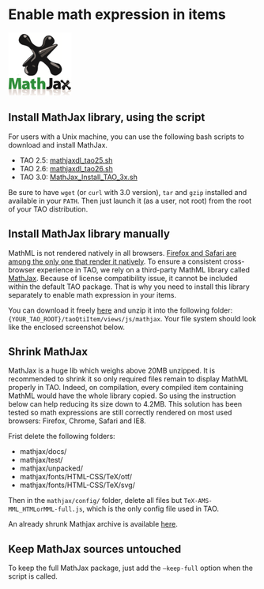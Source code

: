 <!--
parent: Wiki
created_at: '2013-09-20 08:16:25'
updated_at: '2016-11-25 19:49:16'
authors:
    - 'Vijai Pandey'
contributors:
    - 'Somsack Sipasseuth'
    - 'Jérôme Bogaerts'
    - 'Cyril Hazotte'
    - 'Antoine Robin'
tags:
    - Wiki
-->

# Enable math expression in items

![](../resources/badge-square.png)

## Install MathJax library, using the script

For users with a Unix machine, you can use the following bash scripts to download and install MathJax.

- TAO 2.5: [mathjaxdl_tao25.sh](../resources/mathjaxdl_tao25.sh)
- TAO 2.6: [mathjaxdl_tao26.sh](../resources/mathjaxdl_tao26.sh)
- TAO 3.0: [MathJax_Install_TAO_3x.sh](../resources/MathJax_Install_TAO_3x.sh)

Be sure to have `wget` (or `curl` with 3.0 version), `tar` and `gzip` installed and available in your `PATH`. Then just launch it (as a user, not root) from the root of your TAO distribution.

## Install MathJax library manually

MathML is not rendered natively in all browsers. [Firefox and Safari are among the only one that render it natively](http://caniuse.com/#feat=mathml). To ensure a consistent cross-browser experience in TAO, we rely on a third-party MathML library called [MathJax](http://www.mathjax.org/). Because of license compatibility issue, it cannot be included within the default TAO package. That is why you need to install this library separately to enable math expression in your items.<br/>

You can download it freely [here](http://docs.mathjax.org/en/latest/installation.html#obtaining-mathjax-via-an-archive) and unzip it into the following folder: `{YOUR_TAO_ROOT}/taoQtiItem/views/js/mathjax`. Your file system should look like the enclosed screenshot below.

## Shrink MathJax

MathJax is a huge lib which weighs above 20MB unzipped. It is recommended to shrink it so only required files remain to display MathML properly in TAO. Indeed, on compilation, every compiled item containing MathML would have the whole library copied. So using the instruction below can help reducing its size down to 4.2MB. This solution has been tested so math expressions are still correctly rendered on most used browsers: Firefox, Chrome, Safari and IE8.

Frist delete the following folders:

- mathjax/docs/
- mathjax/test/
- mathjax/unpacked/
- mathjax/fonts/HTML-CSS/TeX/otf/
- mathjax/fonts/HTML-CSS/TeX/svg/

Then in the `mathjax/config/` folder, delete all files but `TeX-AMS-MML_HTMLorMML-full.js`, which is the only config file used in TAO.

An already shrunk Mathjax archive is available [here](../resources/mathjax-shrinked.zip).

## Keep MathJax sources untouched

To keep the full MathJax package, just add the `—keep-full` option when the script is called.


